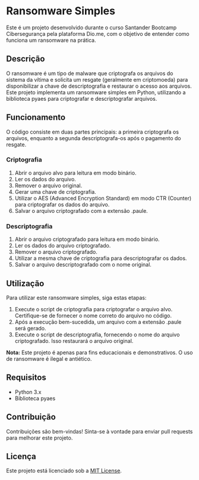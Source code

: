 # Ransomware Simples

Este é um projeto desenvolvido durante o curso Santander Bootcamp Cibersegurança pela plataforma Dio.me, com o objetivo de entender como funciona um ransomware na prática.

## Descrição

O ransomware é um tipo de malware que criptografa os arquivos do sistema da vítima e solicita um resgate (geralmente em criptomoeda) para disponibilizar a chave de descriptografia e restaurar o acesso aos arquivos. Este projeto implementa um ransomware simples em Python, utilizando a biblioteca pyaes para criptografar e descriptografar arquivos.

## Funcionamento

O código consiste em duas partes principais: a primeira criptografa os arquivos, enquanto a segunda descriptografa-os após o pagamento do resgate.

### Criptografia

1. Abrir o arquivo alvo para leitura em modo binário.
2. Ler os dados do arquivo.
3. Remover o arquivo original.
4. Gerar uma chave de criptografia.
5. Utilizar o AES (Advanced Encryption Standard) em modo CTR (Counter) para criptografar os dados do arquivo.
6. Salvar o arquivo criptografado com a extensão .paule.

### Descriptografia

1. Abrir o arquivo criptografado para leitura em modo binário.
2. Ler os dados do arquivo criptografado.
3. Remover o arquivo criptografado.
4. Utilizar a mesma chave de criptografia para descriptografar os dados.
5. Salvar o arquivo descriptografado com o nome original.

## Utilização

Para utilizar este ransomware simples, siga estas etapas:

1. Execute o script de criptografia para criptografar o arquivo alvo. Certifique-se de fornecer o nome correto do arquivo no código.
2. Após a execução bem-sucedida, um arquivo com a extensão .paule será gerado.
3. Execute o script de descriptografia, fornecendo o nome do arquivo criptografado. Isso restaurará o arquivo original.

**Nota:** Este projeto é apenas para fins educacionais e demonstrativos. O uso de ransomware é ilegal e antiético.

## Requisitos

- Python 3.x
- Biblioteca pyaes

## Contribuição

Contribuições são bem-vindas! Sinta-se à vontade para enviar pull requests para melhorar este projeto.

## Licença

Este projeto está licenciado sob a [MIT License](LICENSE).
